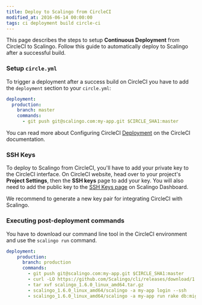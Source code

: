 ```yaml
---
title: Deploy to Scalingo from CircleCI
modified_at: 2016-06-14 00:00:00
tags: ci deployment build circle-ci
---
```


This page describes the steps to setup **Continuous Deployment** from CircleCI to Scalingo. Follow this guide to automatically deploy to Scalingo after a successful build.

### Setup `circle.yml`

To trigger a deployment after a success build on CircleCI you have to add the `deployment` section to your `circle.yml`:

```yaml
deployment:
  production:
    branch: master
    commands:
      - git push git@scalingo.com:my-app.git $CIRCLE_SHA1:master
```

You can read more about Configuring CircleCI [Deployment](https://circleci.com/docs/configuration#deployment) on the CircleCI documentation.

### SSH Keys

To deploy to Scalingo from CircleCI, you'll have to add your private key to the CircleCI interface. On CircleCI website, head over to your project's **Project Settings**, then the **SSH keys** page to add your key. You will also need to add the public key to the [SSH Keys page](https://my.scalingo.com/keys) on Scalingo Dashboard.

We recommend to generate a new key pair for integrating CircleCI with Scalingo.

### Executing post-deployment commands

You have to download our command line tool in the CircleCI environment and use the `scalingo run` command.

```yaml
deployment:
    production:
      branch: production
      commands:
        - git push git@scalingo.com:my-app.git $CIRCLE_SHA1:master
        - curl -LO https://github.com/Scalingo/cli/releases/download/1.6.0/scalingo_1.6.0_linux_amd64.tar.gz
        - tar xvf scalingo_1.6.0_linux_amd64.tar.gz
        - scalingo_1.6.0_linux_amd64/scalingo -a my-app login --ssh
        - scalingo_1.6.0_linux_amd64/scalingo -a my-app run rake db:migrate
```
